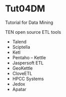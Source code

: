 # Tut04DM
Tutorial for Data Mining

TEN open source ETL tools
<ul>
<li>Talend</li>
<li>Sciptella</li>
<li>Ketl</li>
<li>Pentaho – Kettle</li>
<li>Jaspersoft ETL</li>
<li>GeoKettle</li>
<li>CloveETL</li>
<li>HPCC Systems</li>
<li>Jedox</li>
<li>Apatar</li>
</ul>
